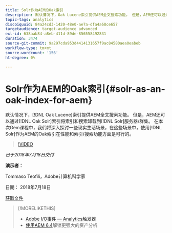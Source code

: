 ```yaml
---
title: Solr作为AEM的Oak索引
description: 默认情况下，Oak Lucene索引提供AEM全文搜索功能。 但是，AEM还可以通过Oak Solr索引将索引和搜索卸载到Solr服务器/群集。 在本次Gem课程中，我们将深入探讨一些现实生活场景，在这些场景中，使用Solr作为AEM的Oak索引在性能和索引/搜索功能方面是可行的。
topic-tags: analytics
discoiquuid: 84a24cd3-1420-48e0-ae7a-dfa4a68ce657
targetaudience: target-audience advanced
exl-id: 638aab84-a8eb-411d-89de-856558492831
duration: 3474
source-git-commit: 9a297cda953d4414131657f9ac84580aea0eabeb
workflow-type: tm+mt
source-wordcount: '156'
ht-degree: 0%

---
```


# Solr作为AEM的Oak索引{#solr-as-an-oak-index-for-aem}

默认情况下，[!DNL Oak Lucene]索引提供AEM全文搜索功能。 但是，AEM还可以通过[!DNL Oak Solr]索引将索引和搜索卸载到[!DNL Solr]服务器/群集。 在本次Gem课程中，我们将深入探讨一些现实生活场景，在这些场景中，使用[!DNL Solr]作为AEM的Oak索引在性能和索引/搜索功能方面是可行的。

>[!VIDEO](https://video.tv.adobe.com/v/23023/?quality=9)

*已于2018年7月18日交付*

**演示者：**

Tommaso Teofili，Adobe计算机科学家

日期： 2018年7月18日

[获取文件](assets/aem-gems-solr-oakaem-071818.pdf)

<!--
[Get back to the Overview](https://helpx.adobe.com/cn/experience-manager/kt/eseminars/gems/aem-index.html)
-->

>[!MORELIKETHIS]
>
>* [Adobe I/O事件 — Analytics触发器](aem-analytics-triggers.md)
>* [使用AEM 6.4](https://helpx.adobe.com/experience-manager/kt/eseminars/experience-insider/exp-asset-analytics-64.html)解锁更强大的资产分析

<!-- wrong link, needs to be replaced. removed for now:
>* [Getting the most out of digital interactions with AEM and Analytics](https://helpx.adobe.com/experience-manager/kt/eseminars/ask-the-expert/aem-getting-the-most-out-of-digital-interactions-with-aem-and-analytics.html) 
-->
